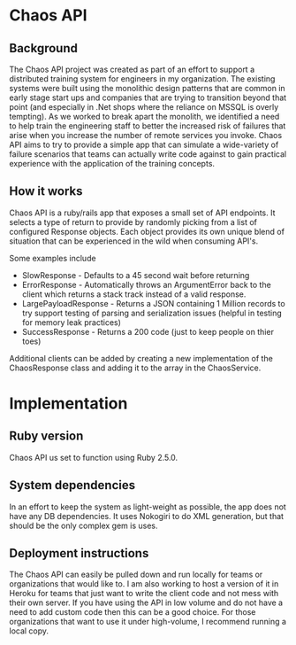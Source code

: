 # Chaos API

## Background
The Chaos API project was created as part of an effort to support a distributed training system for engineers in my organization. The existing systems were built using the monolithic design patterns that are common in early stage start ups and companies that are trying to transition beyond that point (and especially in .Net shops where the reliance on MSSQL is overly tempting). 
As we worked to break apart the monolith, we identified a need to help train the engineering staff to better the increased risk of failures that arise when you increase the number of remote services you invoke. 
Chaos API aims to try to provide a simple app that can simulate a wide-variety of failure scenarios that teams can actually write code against to gain practical experience with the application of the training concepts. 

## How it works
Chaos API is a ruby/rails app that exposes a small set of API endpoints. It selects a type of return to provide by randomly picking from a list of configured Response objects. Each object provides its own unique blend of situation that can be experienced in the wild when consuming API's. 

Some examples include
* SlowResponse - Defaults to a 45 second wait before returning
* ErrorResponse - Automatically throws an ArgumentError back to the client which returns a stack track instead of a valid response.
* LargePayloadResponse - Returns a JSON containing 1 Million records to try support testing of parsing and serialization issues (helpful in testing for memory leak practices)
* SuccessResponse - Returns a 200 code (just to keep people on thier toes)

Additional clients can be added by creating a new implementation of the ChaosResponse class and adding it to the array in the ChaosService. 

# Implementation

## Ruby version
Chaos API us set to function using Ruby 2.5.0.

## System dependencies
In an effort to keep the system as light-weight as possible, the app does not have any DB dependencies. It uses Nokogiri to do XML generation, but that should be the only complex gem is uses. 

## Deployment instructions
The Chaos API can easily be pulled down and run locally for teams or organizations that would like to. 
I am also working to host a version of it in Heroku for teams that just want to write the client code and not mess with their own server. If you have using the API in low volume and do not have a need to add custom code then this can be a good choice. 
For those organizations that want to use it under high-volume, I recommend running a local copy. 


